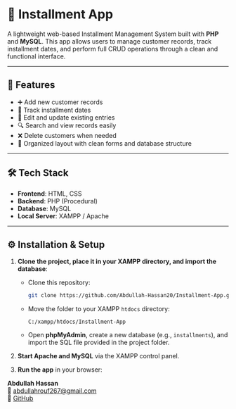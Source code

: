 # 💸 Installment App

A lightweight web-based Installment Management System built with **PHP** and **MySQL**. This app allows users to manage customer records, track installment dates, and perform full CRUD operations through a clean and functional interface.

---

## 🚀 Features

- ➕ Add new customer records
- 📅 Track installment dates
- 📝 Edit and update existing entries
- 🔍 Search and view records easily
- ❌ Delete customers when needed
- 📂 Organized layout with clean forms and database structure

---

## 🛠️ Tech Stack

- **Frontend**: HTML, CSS
- **Backend**: PHP (Procedural)
- **Database**: MySQL
- **Local Server**: XAMPP / Apache

---

## ⚙️ Installation & Setup

1. **Clone the project, place it in your XAMPP directory, and import the database**:
   - Clone this repository:
     ```bash
     git clone https://github.com/Abdullah-Hassan20/Installment-App.git
     ```
   - Move the folder to your XAMPP `htdocs` directory:
     ```
     C:/xampp/htdocs/Installment-App
     ```
   - Open **phpMyAdmin**, create a new database (e.g., `installments`), and import the SQL file provided in the project folder.

2. **Start Apache and MySQL** via the XAMPP control panel.

3. **Run the app** in your browser:


**Abdullah Hassan**  
📧 abdullahrouf267@gmail.com  
🔗 [GitHub](https://github.com/Abdullah-Hassan20)
